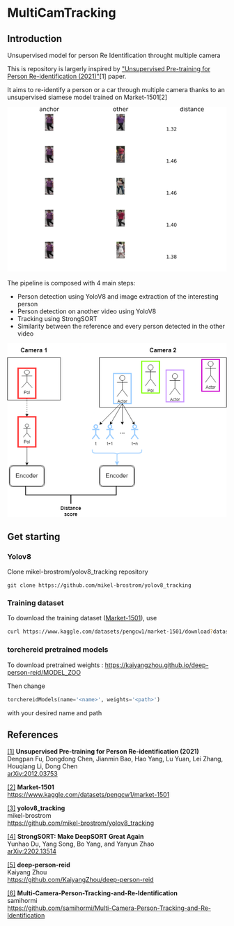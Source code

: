 # MultiCamTracking
## Introduction
Unsupervised model for person Re Identification throught multiple camera

This is repository is largerly inspired by <a href='#1'>"Unsupervised Pre-training for Person Re-identification (2021)"</a>[1] paper.

It aims to re-identify a person or a car through multiple camera thanks to an unsupervised siamese model trained on Market-1501[2]

![Anchor compared to other images](./utils/siamese-model/siamese-test.png)

The pipeline is composed with 4 main steps:
- Person detection using YoloV8 and image extraction of the interesting person
- Person detection on another video using YoloV8
- Tracking using StrongSORT
- Similarity between the reference and every person detected in the other video

![MultiCamTracking Diagram](./utils/MultiCamTracking.png)

## Get starting 

### Yolov8
Clone mikel-brostrom/yolov8_tracking repository
```
git clone https://github.com/mikel-brostrom/yolov8_tracking
```

### Training dataset
To download the training dataset (<a href="#2">Market-1501</a>), use
```bash
curl https://www.kaggle.com/datasets/pengcw1/market-1501/download?datasetVersionNumber=1
```

### torchereid pretrained models
To download pretrained weights : https://kaiyangzhou.github.io/deep-person-reid/MODEL_ZOO

Then change 
```python
torchereidModels(name='<name>', weights='<path>')
```
with your desired name and path

## References
<a id="1" href="https://doi.org/10.48550/arXiv.2012.03753">[1]</a> 
<b>Unsupervised Pre-training for Person Re-identification (2021)</b><br>
Dengpan Fu, Dongdong Chen, Jianmin Bao, Hao Yang, Lu Yuan, Lei Zhang, Houqiang Li, Dong Chen<br>
<a href="https://doi.org/10.48550/arXiv.2012.03753">arXiv:2012.03753</a>

<a id="2" href="https://paperswithcode.com/dataset/market-1501">[2]</a> 
<b>Market-1501</b><br>
<a href='https://www.kaggle.com/datasets/pengcw1/market-1501'>https://www.kaggle.com/datasets/pengcw1/market-1501</a>

<a id="3" href="https://github.com/mikel-brostrom/yolov8_tracking">[3]</a> 
<b>yolov8_tracking</b><br>
mikel-brostrom<br>
<a href='https://github.com/mikel-brostrom/yolov8_tracking'>https://github.com/mikel-brostrom/yolov8_tracking</a>

<a id="4" href="https://arxiv.org/abs/2202.13514">[4]</a> 
<b>StrongSORT: Make DeepSORT Great Again</b><br>
Yunhao Du, Yang Song, Bo Yang, and Yanyun Zhao<br>
<a href='https://arxiv.org/abs/2202.13514'>arXiv:2202.13514</a>

<a id="5" href="https://github.com/KaiyangZhou/deep-person-reid">[5]</a> 
<b>deep-person-reid</b><br>
Kaiyang Zhou<br>
<a href='https://github.com/KaiyangZhou/deep-person-reid'>https://github.com/KaiyangZhou/deep-person-reid</a>

[[6]](https://github.com/samihormi/Multi-Camera-Person-Tracking-and-Re-Identification)
<b>Multi-Camera-Person-Tracking-and-Re-Identification</b><br>
samihormi<br>
https://github.com/samihormi/Multi-Camera-Person-Tracking-and-Re-Identification
